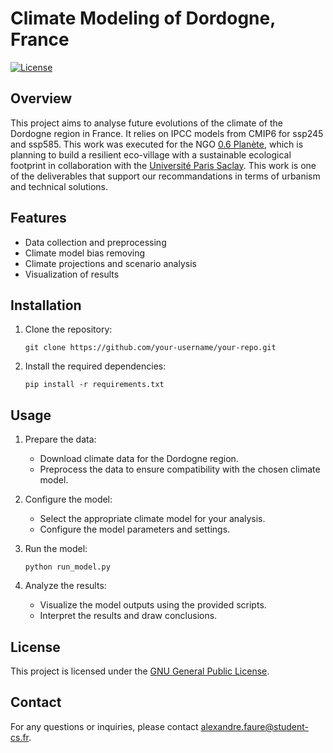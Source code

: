 # Climate Modeling of Dordogne, France

[![License](https://img.shields.io/badge/license-GPLv3-blue.svg)](https://opensource.org/license/gpl-3-0)

## Overview

This project aims to analyse future evolutions of the climate of the Dordogne region in France. It relies on IPCC models from CMIP6 for ssp245 and ssp585. This work was executed for the NGO [0.6 Planète](https://www.06planet.org/fr/), which is planning to build a resilient eco-village with a sustainable ecological footprint in collaboration with the [Université Paris Saclay](http://www.universite-paris-saclay.fr/objets-interdisciplinaires/alliance-climate-action-now). This work is one of the deliverables that support our recommandations in terms of urbanism and technical solutions.

## Features

- Data collection and preprocessing
- Climate model bias removing
- Climate projections and scenario analysis
- Visualization of results

## Installation

1. Clone the repository:

    ```shell
    git clone https://github.com/your-username/your-repo.git
    ```

2. Install the required dependencies:

    ```shell
    pip install -r requirements.txt
    ```

## Usage

1. Prepare the data:

    - Download climate data for the Dordogne region.
    - Preprocess the data to ensure compatibility with the chosen climate model.

2. Configure the model:

    - Select the appropriate climate model for your analysis.
    - Configure the model parameters and settings.

3. Run the model:

    ```shell
    python run_model.py
    ```

4. Analyze the results:

    - Visualize the model outputs using the provided scripts.
    - Interpret the results and draw conclusions.

## License

This project is licensed under the [GNU General Public License](LICENSE.md).

## Contact

For any questions or inquiries, please contact [alexandre.faure@student-cs.fr](mailto:alexandre.faure@student-cs.fr).
